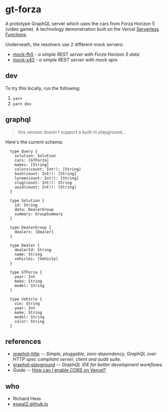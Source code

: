 # gt-forza

A prototype GraphQL server which uses the cars from Forza Horizon 5 (video game).  A technology demonstration built on the Vercel [Serverless Functions][edge-io].

Underneath, the resolvers use 2 different mock servers:

- [mock-fh5][mock-fh5] - _a simple REST server with Forza Horizon 5 data_
- [mock-x43][mock-x43] - _a simple REST server with mock apis_

## dev

To try this locally, run the following:

1. `yarn`
2. `yarn dev`


## graphql

> this version doesn't support a built-in playground...

Here's the current schema:

```
  type Query {
    solution: Solution
    cars: [GTForza]
    makes: [String]
    colors(count: Int!): [String]
    hash(count: Int!): [String]
    lorem(count: Int!): [String]
    slug(count: Int!): String
    uuid(count: Int!): [String]
  }

  type Solution {
    id: String
    data: DealerGroup
    summary: GroupSummary
  }

  type DealerGroup {
    dealers: [Dealer]
  }

  type Dealer {
    dealerId: String
    name: String
    vehicles: [Vehicle]
  }

  type GTForza {
    year: Int
    make: String
    model: String
  }

  type Vehicle {
    vin: String
    year: Int
    make: String
    model: String
    color: String
  }
```

## references

- [graphql-http][gqh-io] -- _Simple, pluggable, zero-dependency, GraphQL over HTTP spec compliant server, client and audit suite._
- [graphql-playground][gqp-io] -- _GraphQL IDE for better development workflows._
- Guide -- [How can I enable CORS on Vercel?][add-cors]

## who

- Richard Hess
- [eswat2.github.io][eswat2-io]



[eswat2-io]: https://eswat2.github.io
[gqh-io]: https://github.com/graphql/graphql-http
[gqp-io]: https://github.com/graphql/graphql-playground
[gql-io]: https://gt-forza.vercel.app/graphql
[mock-fh5]: https://mock-fh5.vercel.app/api
[mock-x43]: https://mock-x43.vercel.app/api
[add-cors]: https://vercel.com/guides/how-to-enable-cors
[edge-io]: https://vercel.com/docs/concepts/functions/serverless-functions


